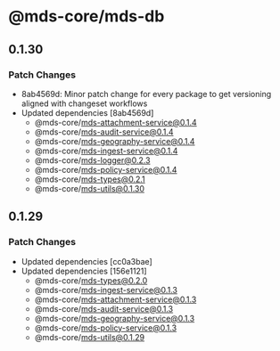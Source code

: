 # @mds-core/mds-db

## 0.1.30

### Patch Changes

- 8ab4569d: Minor patch change for every package to get versioning aligned with changeset workflows
- Updated dependencies [8ab4569d]
  - @mds-core/mds-attachment-service@0.1.4
  - @mds-core/mds-audit-service@0.1.4
  - @mds-core/mds-geography-service@0.1.4
  - @mds-core/mds-ingest-service@0.1.4
  - @mds-core/mds-logger@0.2.3
  - @mds-core/mds-policy-service@0.1.4
  - @mds-core/mds-types@0.2.1
  - @mds-core/mds-utils@0.1.30

## 0.1.29

### Patch Changes

- Updated dependencies [cc0a3bae]
- Updated dependencies [156e1121]
  - @mds-core/mds-types@0.2.0
  - @mds-core/mds-ingest-service@0.1.3
  - @mds-core/mds-attachment-service@0.1.3
  - @mds-core/mds-audit-service@0.1.3
  - @mds-core/mds-geography-service@0.1.3
  - @mds-core/mds-policy-service@0.1.3
  - @mds-core/mds-utils@0.1.29
